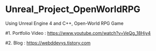 # Unreal_Project_OpenWorldRPG
Using Unreal Engine 4 and C++, Open-World RPG Game

#1. Portfolio Video : https://www.youtube.com/watch?v=VeQg_18Hiy4

#2. Blog : https://webddevys.tistory.com
